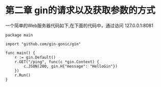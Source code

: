 # 第二章 gin的请求以及获取参数的方式

一个简单的Web服务器代码如下,在下面的代码中，通过访问 127.0.0.1:8081

```
package main

import "github.com/gin-gonic/gin"

func main() {
	r := gin.Default()
	r.GET("/ping", func(c *gin.Context) {
		c.JSON(200, gin.H{"message": "HelloGin"})
	})
	r.Run()
}

```
